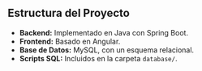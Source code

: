 ## Estructura del Proyecto
- **Backend:** Implementado en Java con Spring Boot.
- **Frontend:** Basado en Angular.
- **Base de Datos:** MySQL, con un esquema relacional.
- **Scripts SQL:** Incluidos en la carpeta `database/`.
